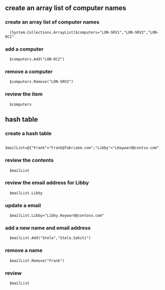 ## create an array list of computer names

  ### create an array list of computer names
      [System.Collections.ArrayList]$computers="LON-SRV1","LON-SRV2","LON-DC1"
  
  ### add a computer
      $computers.Add("LON-DC2")
  
  ### remove a computer
      $computers.Remove("LON-SRV2")
      
  ### review the item   
      $computers


## hash table

  ### create a hash table
      $mailList=@{"Frank"="Frank@fabriakm.com";"Libby"="LHayward@contso.com";"Matej"="MSTaojanov@tailspintoys.com"}
      
  ### review the contents
      $mailList
      
  ### review the email address for Libby
      $mailList.Libby
      
  ### update a email
      $mailList.Libby="Libby.Hayward@contoso.com"
      
  ### add a new name and email address
      $mailList.Add("Stela","Stela.Sahiti")
      
  ### remove a name    
      $mailList.Remove("Frank")
      
  ### review
      $mailList
